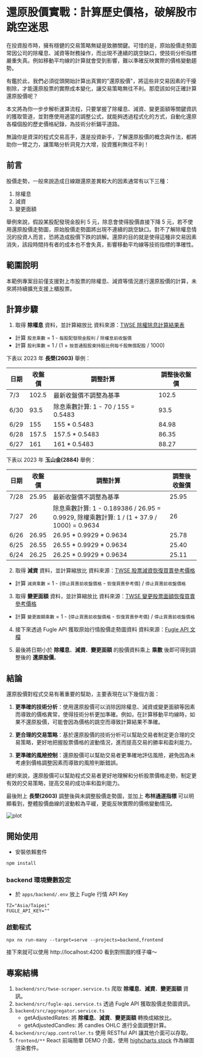 # 還原股價實戰：計算歷史價格，破解股市跳空迷思

在投資股市時，擁有穩健的交易策略無疑是致勝關鍵。可惜的是，原始股價走勢圖常因公司的除權息、減資等財務操作，而出現不連續的跳空缺口，使技術分析指標嚴重失真。例如移動平均線的計算就會受到影響，難以準確反映實際的價格變動趨勢。

有鑑於此，我們必須從頭開始計算出真實的"還原股價"，將這些非交易因素的干擾剔除，才能還原股票的實際成本變化，讓交易策略無往不利。那麼該如何正確計算還原股價呢？

本文將為你一步步解析運算流程，只要掌握了除權息、減資、變更面額等關鍵資訊的獲取管道，並對應使用適當的調整公式，就能夠透過程式化的方式，自動化還原各檔個股的歷史價格紀錄，為技術分析鋪平道路。

無論你是資深的程式交易高手，還是投資新手，了解還原股價的概念與作法，都將助你一臂之力，讓策略分析洞見力大增，投資獲利無往不利！

## 前言

股價走勢，一般來說造成日線跟還原差異較大的因素通常有以下三種：

1. 除權息
2. 減資
3. 變更面額

舉例來說，假設某股配發現金股利 5 元，除息會使得股價直接下降 5 元，若不使用還原股價走勢圖，原始股價走勢圖將出現不連續的跳空缺口。對不了解除權息情況的投資人而言，恐將造成股價下跌的誤解。還原的目的就是使得這種非交易因素消失，該段時間持有者的成本也不會失真，影響移動平均線等技術指標的準確性。

## 範圍說明

本範例專案目前僅支援對上市股票的除權息、減資等情況進行還原股價的計算，未來將持續擴充支援上櫃股票。

## 計算步驟

1. 取得 **除權息** 資料，並計算縮放比
   資料來源：[TWSE 除權除息計算結果表](https://wwwc.twse.com.tw/zh/announcement/ex-right/twt49u.html)

- 計算 `股息乘數` = 1 - `每股配發現金股利` / `除權息前收盤價`
- 計算 `股利乘數` = 1 / (1 + `按普通股股東持股比例每千股無償配股` / 1000)

下表以 2023 年 **長榮(2603)** 舉例：

| 日期 | 收盤價 | 調整計算                            | 調整後收盤價 |
| ---- | ------ | ----------------------------------- | ------------ |
| 7/3  | 102.5  | 最新收盤價不調整為基準              | 102.5        |
| 6/30 | 93.5   | 除息乘數計算: 1 - 70 / 155 = 0.5483 | 93.5         |
| 6/29 | 155    | 155 \* 0.5483                       | 84.98        |
| 6/28 | 157.5  | 157.5 \* 0.5483                     | 86.35        |
| 6/27 | 161    | 161 \* 0.5483                       | 88.27        |

下表以 2023 年 **玉山金(2884)** 舉例：

| 日期 | 收盤價 | 調整計算                                                                                  | 調整後收盤價 |
| ---- | ------ | ----------------------------------------------------------------------------------------- | ------------ |
| 7/28 | 25.95  | 最新收盤價不調整為基準                                                                    | 25.95        |
| 7/27 | 26     | 除息乘數計算: 1 - 0.189386 / 26.95 = 0.9929, 除權乘數計算: 1 / (1 + 37.9 / 1000) = 0.9634 | 26           |
| 6/26 | 26.95  | 26.95 \* 0.9929 \* 0.9634                                                                 | 25.78        |
| 6/25 | 26.55  | 26.55 \* 0.9929 \* 0.9634                                                                 | 25.40        |
| 6/24 | 26.25  | 26.25 \* 0.9929 \* 0.9634                                                                 | 25.11        |

2. 取得 **減資** 資料，並計算縮放比
   資料來源：[TWSE 股票減資恢復買賣參考價格](https://www.twse.com.tw/zh/announcement/reduction/twtauu.html)

- 計算 `減資乘數` = 1 - (`停止買賣前收盤價格` - `恢復買賣參考價`) / `停止買賣前收盤價格`

3. 取得 **變更面額** 資料，並計算縮放比
   資料來源：[TWSE 變更股票面額恢復買賣參考價格](https://www.twse.com.tw/pcversion/zh/page/trading/exchange/TWTB8U.html)

- 計算 `變更面額乘數` = 1 - (`停止買賣前收盤價格` - `恢復買賣參考價`) / `停止買賣前收盤價格`

4. 接下來透過 Fugle API 獲取原始行情股價走勢圖資料
   資料來源：[Fugle API 文檔](https://developer.fugle.tw/docs/data/http-api/historical/candles)

5. 最後將日期小於 **除權息**、**減資**、**變更面額** 的股價資料乘上 **乘數** 後即可得到調整後的 **還原股價**。

## 結論

還原股價對程式交易有著重要的幫助，主要表現在以下幾個方面：

1. **更準確的技術分析**：使用還原股價可以消除因除權息、減資或變更面額等因素而導致的價格異常，使得技術分析更加準確。例如，在計算移動平均線時，如果不還原股價，可能會因為價格的跳空而導致計算結果不準確。

2. **更合理的交易策略**：基於還原股價的技術分析可以幫助交易者制定更合理的交易策略，更好地把握股票價格的波動情況，進而提高交易的勝率和盈利能力。

3. **更準確的風險控制**：還原股價可以幫助交易者更準確地評估風險，避免因為未考慮到價格調整因素而導致的風險判斷錯誤。

總的來說，還原股價可以幫助程式交易者更好地理解和分析股票價格走勢，制定更有效的交易策略，提高交易的成功率和盈利能力。

最後附上 **長榮(2603)** 調整後與未調整股價走勢圖，並加上 **布林通道指標** 可以明顯看到，整體股價曲線的波動較為平緩，更能反映實際的價格變動情況。

![plot](./assets/adjustment-comparison.png)

## 開始使用

- 安裝依賴套件

```bash
npm install
```

### backend 環境變數設定

- 於 `apps/backend/.env` 放上 Fugle 行情 API Key

```env
TZ="Asia/Taipei"
FUGLE_API_KEY=""
```

### 啟動程式

```
npx nx run-many --target=serve --projects=backend,frontend
```

接下來就可以使用 http://localhost:4200 看到對照圖的樣子囉～

## 專案結構

1. `backend/src/twse-scraper.service.ts` 爬取 **除權息**、**減資**、**變更面額** 資訊。
2. `backend/src/fugle-api.service.ts` 透過 Fugle API 獲取股價走勢圖資訊。
3. `backend/src/aggregator.service.ts`
   - getAdjustedRates: 將 **除權息**、**減資**、**變更面額** 轉換成縮放比。
   - getAdjustedCandles: 將 candles OHLC 進行全面調整計算。
4. `backend/src/app.controller.ts` 使用 RESTful API 讓其他介面可以存取。
5. `frontend/**` React 前端簡單 DEMO 介面，使用 [highcharts stock](https://www.highcharts.com/docs/stock/getting-started-stock) 作為線圖渲染套件。
